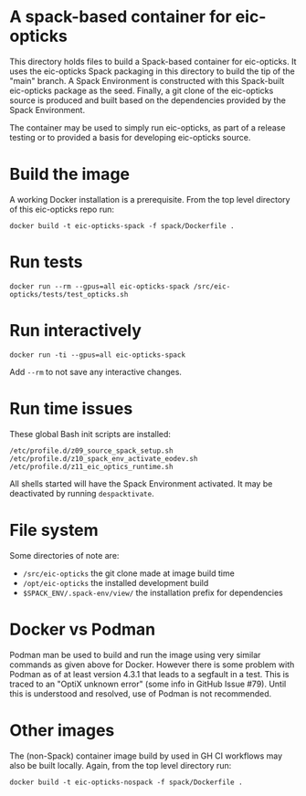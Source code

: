# A spack-based container for eic-opticks

This directory holds files to build a Spack-based container for eic-opticks.  It
uses the eic-opticks Spack packaging in this directory to build the tip of the
"main" branch.  A Spack Environment is constructed with this Spack-built
eic-opticks package as the seed.  Finally, a git clone of the eic-opticks source
is produced and built based on the dependencies provided by the Spack Environment.

The container may be used to simply run eic-opticks, as part of a release
testing or to provided a basis for developing eic-opticks source.

# Build the image

A working Docker installation is a prerequisite.
From the top level directory of this eic-opticks repo run:

```
docker build -t eic-opticks-spack -f spack/Dockerfile .
```

# Run tests

```
docker run --rm --gpus=all eic-opticks-spack /src/eic-opticks/tests/test_opticks.sh
```

# Run interactively

```
docker run -ti --gpus=all eic-opticks-spack
```

Add `--rm` to not save any interactive changes.

# Run time issues

These global Bash init scripts are installed:

```
/etc/profile.d/z09_source_spack_setup.sh
/etc/profile.d/z10_spack_env_activate_eodev.sh
/etc/profile.d/z11_eic_optics_runtime.sh
```

All shells started will have the Spack Environment activated.  It may be
deactivated by running `despacktivate`.

# File system

Some directories of note are:

- `/src/eic-opticks` the git clone made at image build time
- `/opt/eic-opticks` the installed development build
- `$SPACK_ENV/.spack-env/view/` the installation prefix for dependencies

# Docker vs Podman

Podman man be used to build and run the image using very similar commands as
given above for Docker.  However there is some problem with Podman as of at
least version 4.3.1 that leads to a segfault in a test.  This is traced to an
"OptiX unknown error" (some info in GitHub Issue #79).  Until this is understood
and resolved, use of Podman is not recommended.

# Other images

The (non-Spack) container image build by used in GH CI workflows may also be
built locally.  Again, from the top level directory run:

```
docker build -t eic-opticks-nospack -f spack/Dockerfile .
```

